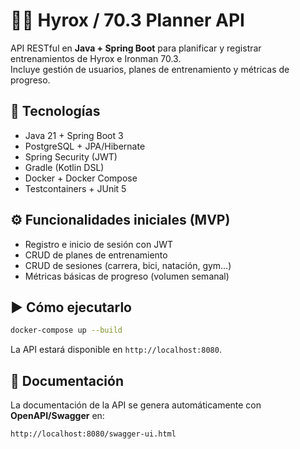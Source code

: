 # 🏋️‍♂️ Hyrox / 70.3 Planner API

API RESTful en **Java + Spring Boot** para planificar y registrar entrenamientos de Hyrox e Ironman 70.3.  
Incluye gestión de usuarios, planes de entrenamiento y métricas de progreso.

## 🚀 Tecnologías
- Java 21 + Spring Boot 3
- PostgreSQL + JPA/Hibernate
- Spring Security (JWT)
- Gradle (Kotlin DSL)
- Docker + Docker Compose
- Testcontainers + JUnit 5

## ⚙️ Funcionalidades iniciales (MVP)
- Registro e inicio de sesión con JWT
- CRUD de planes de entrenamiento
- CRUD de sesiones (carrera, bici, natación, gym…)
- Métricas básicas de progreso (volumen semanal)

## ▶️ Cómo ejecutarlo
```bash
docker-compose up --build
````

La API estará disponible en `http://localhost:8080`.

## 📖 Documentación

La documentación de la API se genera automáticamente con **OpenAPI/Swagger** en:

```
http://localhost:8080/swagger-ui.html
```
